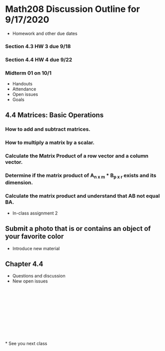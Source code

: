 # Math208 Discussion Outline for 9/17/2020

* Homework and other due dates

### Section 4.3 HW 3 due 9/18
### Section 4.4 HW 4 due 9/22
### Midterm 01 on 10/1

* Handouts
* Attendance
* Open issues
* Goals

## 4.4 Matrices: Basic Operations

### How to add and subtract matrices.

### How to multiply a matrix by a scalar.

### Calculate the Matrix Product of a row vector and a column vector.

### Determine if the matrix product of A<sub>n x m</sub> * B<sub>p x r</sub> exists and its dimension.

### Calculate the matrix product and understand that **AB not equal BA**.

* In-class assignment 2

## Submit a photo that is or contains an object of your favorite color

* Introduce new material

## Chapter 4.4

* Questions and discussion
* New open issues
<br />
<br />
<br />
<br />
<br />
<br />
<br />
<br />
<br />
<br />
* See you next class
